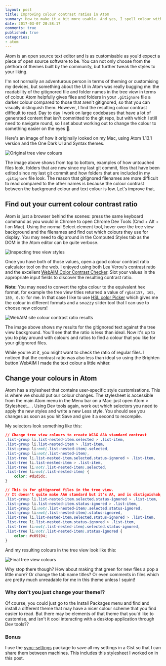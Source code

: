 ```yaml
---
layout: post
title: Improving colour contrast ratios in Atom
summary: How to make it a bit more usable. And yes, I spell colour with a &#34;u&#34;! 🇬🇧
date: 2017-03-07 20:58:17
comments: true
published: true
categories:
- atom
---
```


Atom is an open source text editor and is as customisable as you'd expect a piece of open source software to be. You can not only choose from the plethora of themes built by the community, but further tweak the styles to your liking.

I'm not normally an adventurous person in terms of theming or customising my devices, but something about the UI in Atom was really bugging me: the readability of the gitignored file and folder names in the tree view in terms of colour. Atom helpfully gives files and folders in your `.gitignore` file a darker colour compared to those that aren't gitignored, so that you can visually distinguish them. However, I find the resulting colour contrast difficult to read. Day to day I work on large codebases that have a lot of generated content that isn't committed to the git repo, but with which I still need to navigate round, so I set about working out to change the colour to something easier on the eyes 👀.

Here's an image of how it originally looked on my Mac, using Atom 1.13.1 version and the One Dark UI and Syntax themes.

![Original tree view colours](/assets/originalTreeView.png)

The image above shows from top to bottom, examples of how untouched files look, folders that are new since my last git commit, files that have been edited since my last git commit and how folders that are included in my `.gitignore` file look. The reason that gitignored filenames are more difficult to read compared to the other names is because the colour contrast between the background colour and text colour is low. Let's improve that.

## Find out your current colour contrast ratio

Atom is just a browser behind the scenes: press the same keyboard command as you would in Chrome to open Chrome Dev Tools (Cmd + Alt + I on Mac). Using the normal Select element tool, hover over the tree view background and the filenames and find out which colours they use for display. You may need to dig around in the Computed Styles tab as the DOM in the Atom editor can be quite verbose.

![Inspecting tree view styles](/assets/inspectingOriginalTreeView.png)

Once you have both of those values, open a good colour contrast ratio calculator tool on the web. I enjoyed using both Lea Verou's [contrast ratio](http://leaverou.github.io/contrast-ratio/) and the excellent [WebAIM Color Contrast Checker](http://webaim.org/resources/contrastchecker/). Slot your values in the appropriate input fields to discover the resulting contrast ratio.

**Note:** You may need to convert the rgba colour to the equivalent hex format, for example the tree view titles returned a value of `rgba(157, 165, 180, 0.6)` for me. In that case I like to use [HSL color Picker](http://hslpicker.com/) which gives me the colour in different formats and a snazzy slider tool that I can use to choose new colours!

![WebAIM site colour contrast ratio results](/assets/WebAimExample.png)

The image above shows my results for the gitignored text against the tree view background. You'll see that the ratio is less than ideal. Now it's up to you to play around with colours and ratios to find a colour that you like for your gitignored files.

While you're at it, you might want to check the ratio of regular files. I noticed that the contrast ratio was also less than ideal so using the Brighten button WebAIM I made the text colour a little whiter.

## Change your colours in Atom

Atom has a stylesheet that contains user-specific style customisations. This is where we should put our colour changes. The stylesheet is accessible from the main Atom menu in the Menu bar on a Mac: just open Atom > Stylesheet... . Using Dev tools again, work out which selectors you need to apply the new styles and write a new Less style. You should see you changes as soon as you hit Save and give it a second to recompile.

My selectors look something like this:

```css
// Change tree view colours to create WCAG AAA standard contrast
.list-group li.list-nested-item.selected > .list-item,
.list-group li.list-nested-item > .list-item,
.list-group li:not(.list-nested-item).selected,
.list-group li:not(.list-nested-item),
.list-tree li.list-nested-item.selected.status-ignored > .list-item,
.list-tree li.list-nested-item > .list-item,
.list-tree li:not(.list-nested-item).selected,
.list-tree li:not(.list-nested-item) {
    color: #d1d5dc;
}

// This is for gitignored files in the tree view.
// It doesn't quite make AAA standard but it's AA, and is distiguishab;e from the non-gitignored files
.list-group li.list-nested-item.selected.status-ignored > .list-item,
.list-group li.list-nested-item.status-ignored > .list-item,
.list-group li:not(.list-nested-item).selected.status-ignored,
.list-group li:not(.list-nested-item).status-ignored,
.list-tree li.list-nested-item.selected.status-ignored > .list-item,
.list-tree li.list-nested-item.status-ignored > .list-item,
.list-tree li:not(.list-nested-item).selected.status-ignored,
.list-tree li:not(.list-nested-item).status-ignored {
    color: #c09194;
}
```

And my resulting colours in the tree view look like this:

![Final tree view colours](/assets/finalTreeView.png)

Why stop there though? How about making that green for new files a pop a little more? Or change the tab name titles? Or even comments in files which are pretty much unreadable for me in this theme unless I squint!


### Why don't you just change your theme!?

Of course, you could just go to the Install Packages menu and find and install a different theme that may have a nicer colour scheme that you find easier to read. But there may be elements of that theme that you'd like to customise, and isn't it cool interacting with a desktop application through Dev tools??

### Bonus

I use the [sync-settings](https://atom.io/packages/sync-settings) package to save all my settings in a Gist so that I can share them between machines. This includes this stylesheet I worked on in this post.
